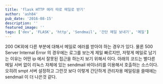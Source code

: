 ```yaml
---
title: 'flask HTTP 에러 따로 메일로 받기'
author: 'ash84'
pub_date: '2016-08-15'
description: ''
featured_image: ''
tags: ['dev', 'FLASK', 'http', 'Sendmail', '간단 메일 보내기', '메일']
---
```



<script src="https://gist.github.com/AhnSeongHyun/c8ec7952d3874eaf9a57.js"></script>
 
200 OK외에 다른 부분에 대해서 메일로 에러를 받아야 하는 경우가 있다. 물론 500 Server Internal Error 의 경우에는 로그를 보는게 제일 빠르지만, 저렇게 메일로 남기는 이유는 어떤 ip 에서 잘못된 접근을 하는지 보기 위해서 이다. 아래의 코드는 별다른 메일 서버 없이 리눅스 자체에 있는 sendmail 바이너리를 이용해서 호출하는 소스이다. 오히려 smpt 서버 설정하고 그런것 보다 이렇게 간단하게 관리자용 메일링을 쓸때에는 sendmail 이 더 나은것 같다. 

<script src="https://gist.github.com/AhnSeongHyun/8643e89b82cd2ca01469.js"></script>



